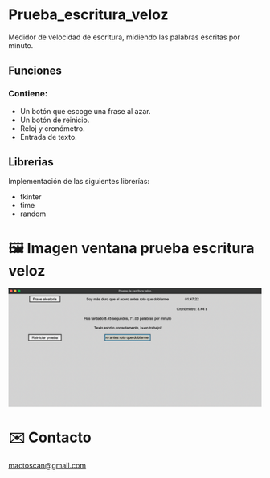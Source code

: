 # Prueba_escritura_veloz

Medidor de velocidad de escritura, midiendo las palabras escritas por minuto.

## Funciones
### Contiene:
* Un botón que escoge una frase al azar.
* Un botón de reinicio.
* Reloj y cronómetro.
* Entrada de texto.

## Librerias

Implementación de las siguientes librerías:
* tkinter
* time
* random

# 🖼️ Imagen ventana prueba escritura veloz
![](screenshot.png)

# ✉️ Contacto
mactoscan@gmail.com
